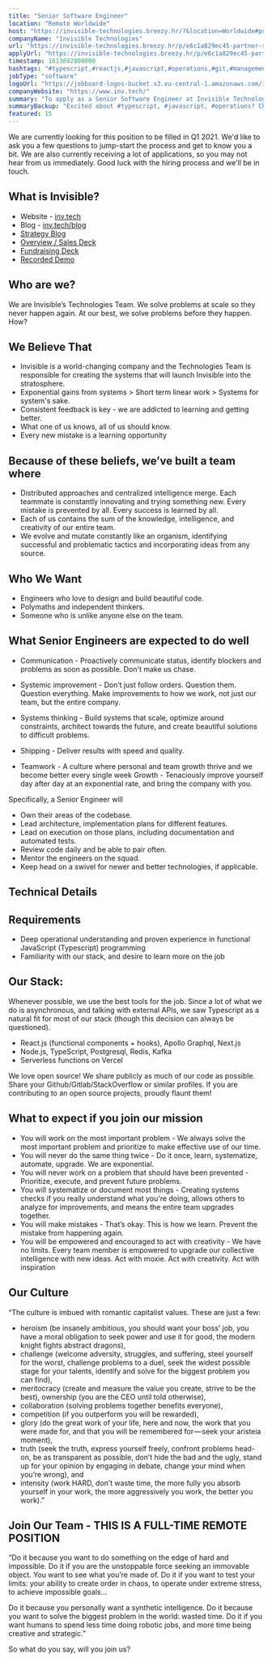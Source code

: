 ```yaml
---
title: "Senior Software Engineer"
location: "Remote Worldwide"
host: "https://invisible-technologies.breezy.hr/?&location=Worldwide#positions"
companyName: "Invisible Technologies"
url: "https://invisible-technologies.breezy.hr/p/e6c1a829ec45-partner-senior-software-engineer-new"
applyUrl: "https://invisible-technologies.breezy.hr/p/e6c1a829ec45-partner-senior-software-engineer-new/apply"
timestamp: 1613692800000
hashtags: "#typescript,#reactjs,#javascript,#operations,#git,#management,#sales,#redis,#postgresql,#optimization"
jobType: "software"
logoUrl: "https://jobboard-logos-bucket.s3.eu-central-1.amazonaws.com/invisible-technologies"
companyWebsite: "https://www.inv.tech/"
summary: "To apply as a Senior Software Engineer at Invisible Technologies, you preferably need to have some knowledge of: #typescript, #javascript, #operations."
summaryBackup: "Excited about #typescript, #javascript, #operations? Check out this job post!"
featured: 15
---
```


We are currently looking for this position to be filled in Q1 2021. We'd like to ask you a few questions to jump-start the process and get to know you a bit. We are also currently receiving a lot of applications, so you may not hear from us immediately. Good luck with the hiring process and we'll be in touch.

## What is Invisible?

*   Website - [inv.tech](http://www.inv.tech/)
*   Blog - [inv.tech/blog](http://www.inv.tech/blog)
*   [Strategy Blog](https://medium.com/invisible-strategy)
*   [Overview / Sales Deck](https://invtech.docsend.com/view/6kp3ixp)
*   [Fundraising Deck](https://invtech.docsend.com/view/bqd3k7p)
*   [Recorded Demo](https://youtu.be/f9P2LbTYrRw)

## Who are we?

We are Invisible’s Technologies Team. We solve problems at scale so they never happen again. At our best, we solve problems before they happen. How?

## We Believe That

*   Invisible is a world-changing company and the Technologies Team is responsible for creating the systems that will launch Invisible into the stratosphere.
*   Exponential gains from systems > Short term linear work > Systems for system's sake.
*   Consistent feedback is key - we are addicted to learning and getting better.
*   What one of us knows, all of us should know.
*   Every new mistake is a learning opportunity

## Because of these beliefs, we’ve built a team where

*   Distributed approaches and centralized intelligence merge. Each teammate is constantly innovating and trying something new. Every mistake is prevented by all. Every success is learned by all.
*   Each of us contains the sum of the knowledge, intelligence, and creativity of our entire team.
*   We evolve and mutate constantly like an organism, identifying successful and problematic tactics and incorporating ideas from any source.

## Who We Want

*   Engineers who love to design and build beautiful code.
*   Polymaths and independent thinkers.
*   Someone who is unlike anyone else on the team.

## What Senior Engineers are expected to do well

*   Communication - Proactively communicate status, identify blockers and problems as soon as possible. Don't make us chase.

*   Systemic improvement \- Don’t just follow orders. Question them. Question everything. Make improvements to how we work, not just our team, but the entire company.
*   Systems thinking - Build systems that scale, optimize around constraints, architect towards the future, and create beautiful solutions to difficult problems.
*   Shipping - Deliver results with speed and quality.
*   Teamwork - A culture where personal and team growth thrive and we become better every single week Growth - Tenaciously improve yourself day after day at an exponential rate, and bring the company with you.

Specifically, a Senior Engineer will

*   Own their areas of the codebase.
*   Lead architecture, implementation plans for different features.
*   Lead on execution on those plans, including documentation and automated tests.
*   Review code daily and be able to pair often.
*   Mentor the engineers on the squad.
*   Keep head on a swivel for newer and better technologies, if applicable.

## Technical Details

## Requirements

*   Deep operational understanding and proven experience in functional JavaScript (Typescript) programming
*   Familiarity with our stack, and desire to learn more on the job

## Our Stack:

Whenever possible, we use the best tools for the job. Since a lot of what we do is asynchronous, and talking with external APIs, we saw Typescript as a natural fit for most of our stack (though this decision can always be questioned).

*   React.js (functional components + hooks), Apollo Graphql, Next.js
*   Node.js, TypeScript, Postgresql, Redis, Kafka
*   Serverless functions on Vercel

We love open source! We share publicly as much of our code as possible. Share your Github/Gitlab/StackOverflow or similar profiles. If you are contributing to an open source projects, proudly flaunt them!

## What to expect if you join our mission

*   You will work on the most important problem - We always solve the most important problem and prioritize to make effective use of our time.
*   You will never do the same thing twice - Do it once, learn, systematize, automate, upgrade. We are exponential.
*   You will never work on a problem that should have been prevented - Prioritize, execute, and prevent future problems.
*   You will systematize or document most things - Creating systems checks if you really understand what you're doing, allows others to analyze for improvements, and means the entire team upgrades together.
*   You will make mistakes - That’s okay. This is how we learn. Prevent the mistake from happening again.
*   You will be empowered and encouraged to act with creativity - We have no limits. Every team member is empowered to upgrade our collective intelligence with new ideas. Act with moxie. Act with creativity. Act with inspiration

## Our Culture

“The culture is imbued with romantic capitalist values. These are just a few:

*   heroism (be insanely ambitious, you should want your boss’ job, you have a moral obligation to seek power and use it for good, the modern knight fights abstract dragons),
*   challenge (welcome adversity, struggles, and suffering, steel yourself for the worst, challenge problems to a duel, seek the widest possible stage for your talents, identify and solve for the biggest problem you can find),
*   meritocracy (create and measure the value you create, strive to be the best), ownership (you are the CEO until told otherwise),
*   collaboration (solving problems together benefits everyone),
*   competition (if you outperform you will be rewarded),
*   glory (do the great work of your life, here and now, the work that you were made for, and that you will be remembered for — seek your aristeia moment),
*   truth (seek the truth, express yourself freely, confront problems head-on, be as transparent as possible, don’t hide the bad and the ugly, stand up for your opinion by engaging in debate, change your mind when you’re wrong), and
*   intensity (work HARD, don’t waste time, the more fully you absorb yourself in your work, the more aggressively you work, the better you work).”

## Join Our Team - THIS IS A FULL-TIME REMOTE POSITION

“Do it because you want to do something on the edge of hard and impossible. Do it if you are the unstoppable force seeking an immovable object. You want to see what you’re made of. Do it if you want to test your limits: your ability to create order in chaos, to operate under extreme stress, to achieve impossible goals…

Do it because you personally want a synthetic intelligence. Do it because you want to solve the biggest problem in the world: wasted time. Do it if you want humans to spend less time doing robotic jobs, and more time being creative and strategic.”

So what do you say, will you join us?
